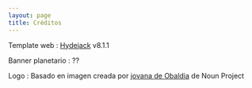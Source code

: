 ```yaml
---
layout: page
title: Créditos
---
```


Template web
: [Hydejack](https://hydejack.com/) v<span id="_version">8.1.1</span>

Banner planetario
: ??

Logo
: Basado en imagen creada por [jovana de Obaldia](https://thenounproject.com/jovana/) de Noun Project
